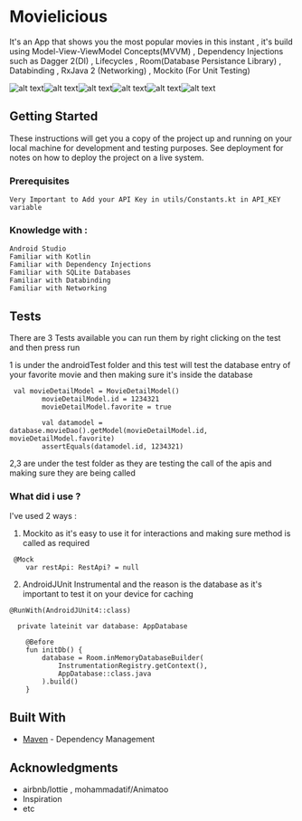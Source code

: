 # Movielicious

It's an App that shows you the most popular movies in this instant , it's build using Model-View-ViewModel Concepts(MVVM) , Dependency Injections such as Dagger 2(DI) , Lifecycles , Room(Database Persistance Library) , Databinding , RxJava 2 (Networking) , Mockito (For Unit Testing) 


![alt text](https://raw.githubusercontent.com/HossamOnsy/Movielicious/master/app/src/main/res/0jpg)![alt text](https://raw.githubusercontent.com/HossamOnsy/Movielicious/master/app/src/main/res/1.jpg)![alt text](https://raw.githubusercontent.com/HossamOnsy/Movielicious/master/app/src/main/res/2.jpg)![alt text](https://raw.githubusercontent.com/HossamOnsy/Movielicious/master/app/src/main/res/3.jpg)![alt text](https://raw.githubusercontent.com/HossamOnsy/Movielicious/master/app/src/main/res/4.jpg)![alt text](https://raw.githubusercontent.com/HossamOnsy/Movielicious/master/app/src/main/res/5.jpg)


## Getting Started

These instructions will get you a copy of the project up and running on your local machine for development and testing purposes. See deployment for notes on how to deploy the project on a live system.

### Prerequisites

```
Very Important to Add your API Key in utils/Constants.kt in API_KEY variable 
```

### Knowledge with :

```
Android Studio
Familiar with Kotlin
Familiar with Dependency Injections
Familiar with SQLite Databases
Familiar with Databinding
Familiar with Networking
```

## Tests

There are 3 Tests available 
you can run them by right clicking on the test and then press run

1 is under the androidTest folder and this test will test the database entry of your favorite movie and then making sure it's inside the database

```
 val movieDetailModel = MovieDetailModel()
        movieDetailModel.id = 1234321
        movieDetailModel.favorite = true

        val datamodel = database.movieDao().getModel(movieDetailModel.id, movieDetailModel.favorite)
        assertEquals(datamodel.id, 1234321)

```
2,3 are under the test folder as they are testing the call of the apis and making sure they are being called 


### What did i use ? 

I've used 2 ways :

1. Mockito as it's easy to use it for interactions and making sure method is called as required

```
 @Mock
    var restApi: RestApi? = null
```

2. AndroidJUnit Instrumental  and the reason is the database as it's important to test it on your device for caching 

```
@RunWith(AndroidJUnit4::class)

  private lateinit var database: AppDatabase

    @Before
    fun initDb() {
        database = Room.inMemoryDatabaseBuilder(
            InstrumentationRegistry.getContext(),
            AppDatabase::class.java
        ).build()
    }
```


## Built With

* [Maven](https://maven.apache.org/) - Dependency Management



## Acknowledgments

* airbnb/lottie , mohammadatif/Animatoo 
* Inspiration
* etc

